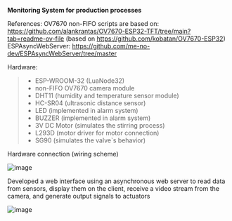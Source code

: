 **Monitoring System for production processes**

References:
  OV7670 non-FIFO scripts are based on: https://github.com/alankrantas/OV7670-ESP32-TFT/tree/main?tab=readme-ov-file (based on https://github.com/kobatan/OV7670-ESP32)
  ESPAsyncWebServer: https://github.com/me-no-dev/ESPAsyncWebServer/tree/master

Hardware:
  >- ESP-WROOM-32 (LuaNode32)
  >- non-FIFO OV7670 camera module
  >- DHT11 (humidity and temperature sensor module)
  >- HC-SR04 (ultrasonic distance sensor)
  >- LED (implemented in alarm system)
  >- BUZZER (implemented in alarm system)
  >- 3V DC Motor (simulates the stirring process)
  >- L293D (motor driver for motor connection)
  >- SG90 (simulates the valve`s behavior)

Hardware connection (wiring scheme)

  ![image](https://github.com/sarcoma999/MonitoringSystem/assets/104567515/29845281-4575-491f-a1e6-e84a5e2ebfd5)

Developed a web interface using an asynchronous web server to read data from sensors, display them on the client, receive a video stream from the camera, and generate output signals to actuators

  ![image](https://github.com/sarcoma999/MonitoringSystem/assets/104567515/1ceaf3ca-dcee-488e-8349-5667cb5fc5cc)

  
